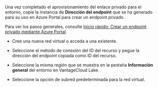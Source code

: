 Una vez completado el aprovisionamiento del enlace privado para el entorno, copie la instancia de **Dirección del endpoint** que se ha generado para su uso en Azure Portal para crear un endpoint privado.

Para ver los pasos generales, consulte [Inicio rápido: Crear un endpoint privado mediante Azure Portal](https://learn.microsoft.com/en-us/azure/private-link/create-private-endpoint-portal?tabs=dynamic-ip).

-   Cree una nueva red virtual o acceda a una existente.

-   Seleccione el método de conexión del ID del recurso y pegue la dirección del endpoint copiada como ID del recurso.

-   Seleccione la misma región que se muestra en la pestaña **Información general** del entorno en VantageCloud Lake.

-   Seleccione la opción de subred predeterminada para la red virtual.
